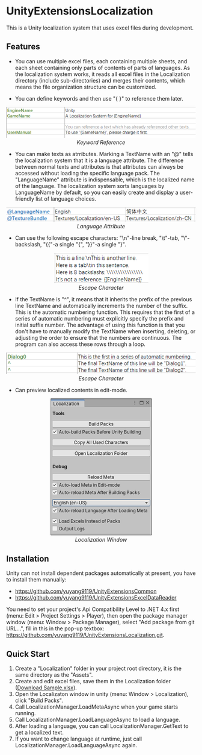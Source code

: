 # UnityExtensionsLocalization
This is a Unity localization system that uses excel files during development.

## Features
- You can use multiple excel files, each containing multiple sheets, and each sheet containing only parts of contents of parts of   languages. As the localization system works, it reads all excel files in the Localization directory (include sub-directories) and merges their contents, which means the file organization structure can be customized.

- You can define keywords and then use "{ }" to reference them later.
<p align="center">
  <img src="Documentation~/KeywordReference.png"><br>
   <em>Keyword Reference</em>
</p>

- You can make texts as atrributes. Marking a TextName with an "@" tells the localization system that it is a language attribute. The difference between normal texts and attributes is that attributes can always be accessed without loading the specific language pack. The "LanguageName" attribute is indispensable, which is the localized name of the language. The localization system sorts languages by LanguageName by default, so you can easily create and display a user-friendly list of language choices.
<p align="center">
  <img src="Documentation~/LanguageAttribute.png"><br>
   <em>Language Attribute</em>
</p>

- Can use the following escape characters: "\n"-line break, "\t"-tab, "\\"-backslash, "{{"-a single "{", "}}"-a single "}".
<p align="center">
  <img src="Documentation~/EscapeCharacter.png"><br>
   <em>Escape Character</em>
</p>

- If the TextName is "^", it means that it inherits the prefix of the previous line TextName and automatically increments the number of the suffix. This is the automatic numbering function. This requires that the first of a series of automatic numbering must explicitly specify the prefix and initial suffix number. The advantage of using this function is that you don't have to manually modify the TextName when inserting, deleting, or adjusting the order to ensure that the numbers are continuous. The program can also access these rows through a loop.
<p align="center">
  <img src="Documentation~/AutomaticNumbering.png"><br>
   <em>Escape Character</em>
</p>

- Can preview localized contents in edit-mode.
<p align="center">
  <img src="Documentation~/LocalizationWindow.png"><br>
   <em>Localization Window</em>
</p>

## Installation
Unity can not install dependent packages automatically at present, you have to install them manually:
- https://github.com/yuyang9119/UnityExtensionsCommon
- https://github.com/yuyang9119/UnityExtensionsExcelDataReader

You need to set your project's Api Compatibility Level to .NET 4.x first (menu: Edit > Project Settings > Player), then open the package manager window (menu: Window > Package Manager), select "Add package from git URL...", fill in this in the pop-up textbox: https://github.com/yuyang9119/UnityExtensionsLocalization.git.

## Quick Start
1. Create a "Localization" folder in your project root directory, it is the same directory as the "Assets".
2. Create and edit excel files, save them in the Localization folder ([Download Sample.xlsx](Documentation~/Sample.xlsx)).
3. Open the Localizaton window in unity (menu: Window > Localization), click "Build Packs".
4. Call LocalizationManager.LoadMetaAsync when your game starts running.
5. Call LocalizationManager.LoadLanguageAsync to load a language.
6. After loading a language, you can call LocalizationManager.GetText to get a localized text.
7. If you want to change language at runtime, just call LocalizationManager.LoadLanguageAsync again.
